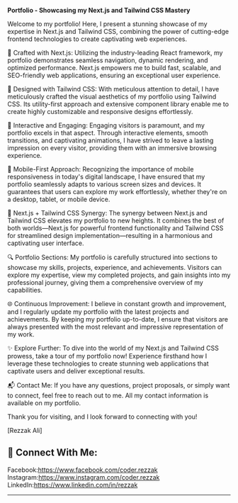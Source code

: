 **Portfolio - Showcasing my Next.js and Tailwind CSS Mastery**

Welcome to my portfolio! Here, I present a stunning showcase of my expertise in Next.js and Tailwind CSS, combining the power of cutting-edge frontend technologies to create captivating web experiences.

🌟 Crafted with Next.js: Utilizing the industry-leading React framework, my portfolio demonstrates seamless navigation, dynamic rendering, and optimized performance. Next.js empowers me to build fast, scalable, and SEO-friendly web applications, ensuring an exceptional user experience.

🎨 Designed with Tailwind CSS: With meticulous attention to detail, I have meticulously crafted the visual aesthetics of my portfolio using Tailwind CSS. Its utility-first approach and extensive component library enable me to create highly customizable and responsive designs effortlessly.

🚀 Interactive and Engaging: Engaging visitors is paramount, and my portfolio excels in that aspect. Through interactive elements, smooth transitions, and captivating animations, I have strived to leave a lasting impression on every visitor, providing them with an immersive browsing experience.

📱 Mobile-First Approach: Recognizing the importance of mobile responsiveness in today's digital landscape, I have ensured that my portfolio seamlessly adapts to various screen sizes and devices. It guarantees that users can explore my work effortlessly, whether they're on a desktop, tablet, or mobile device.

🔧 Next.js + Tailwind CSS Synergy: The synergy between Next.js and Tailwind CSS elevates my portfolio to new heights. It combines the best of both worlds—Next.js for powerful frontend functionality and Tailwind CSS for streamlined design implementation—resulting in a harmonious and captivating user interface.

🔍 Portfolio Sections: My portfolio is carefully structured into sections to showcase my skills, projects, experience, and achievements. Visitors can explore my expertise, view my completed projects, and gain insights into my professional journey, giving them a comprehensive overview of my capabilities.

🌐 Continuous Improvement: I believe in constant growth and improvement, and I regularly update my portfolio with the latest projects and achievements. By keeping my portfolio up-to-date, I ensure that visitors are always presented with the most relevant and impressive representation of my work.

✨ Explore Further: To dive into the world of my Next.js and Tailwind CSS prowess, take a tour of my portfolio now! Experience firsthand how I leverage these technologies to create stunning web applications that captivate users and deliver exceptional results.

📬 Contact Me: If you have any questions, project proposals, or simply want to connect, feel free to reach out to me. All my contact information is available on my portfolio.

Thank you for visiting, and I look forward to connecting with you!

[Rezzak Ali]

## 🔗 Connect With Me:

Facebook:https://www.facebook.com/coder.rezzak
<br />
Instagram:https://www.instagram.com/coder.rezzak
<br />
LinkedIn:https://www.linkedin.com/in/rezzak

---
